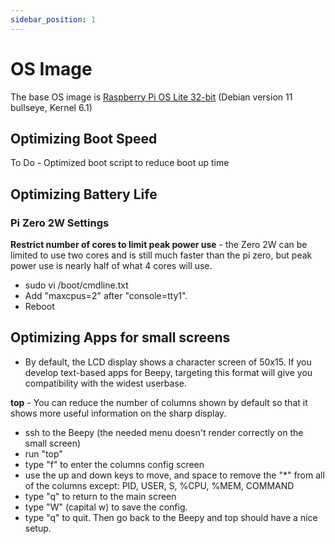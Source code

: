 ```yaml
---
sidebar_position: 1
---
```


# OS Image

The base OS image is [Raspberry Pi OS Lite 32-bit](https://downloads.raspberrypi.org/raspios_lite_armhf/images/raspios_lite_armhf-2023-05-03/2023-05-03-raspios-bullseye-armhf-lite.img.xz) (Debian version 11 bullseye, Kernel 6.1)

## Optimizing Boot Speed

To Do - Optimized boot script to reduce boot up time

## Optimizing Battery Life
### Pi Zero 2W Settings
**Restrict number of cores to limit peak power use** - the Zero 2W can be limited to use two cores and is still much faster than the pi zero, but peak power use is nearly half of what 4 cores will use.
* sudo vi /boot/cmdline.txt
* Add "maxcpus=2" after "console=tty1".
* Reboot

## Optimizing Apps for small screens
* By default, the LCD display shows a character screen of 50x15. If you develop text-based apps for Beepy, targeting this format will give you compatibility with the widest userbase.
  
**top** - You can reduce the number of columns shown by default so that it shows more useful information on the sharp display.  
* ssh to the Beepy (the needed menu doesn't render correctly on the small screen)
* run "top"
* type "f" to enter the columns config screen
* use the up and down keys to move, and space to remove the "\*" from all of the columns except: PID, USER, S, %CPU, %MEM, COMMAND
* type "q" to return to the main screen
* type "W" (capital w) to save the config.
* type "q" to quit.  Then go back to the Beepy and top should have a nice setup.

